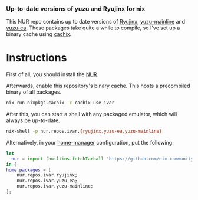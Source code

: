 ### Up-to-date versions of yuzu and Ryujinx for nix
This NUR repo contains up to date versions of [Ryujinx](https://github.com/ryujinx/ryujinx), [yuzu-mainline](https://github.com/yuzu-emu/yuzu-mainline) and [yuzu-ea](https://github.com/pineappleEA/pineapple-src).
These packages take quite a while to compile, so I've set up a binary cache using [cachix](https://app.cachix.org/).

# Instructions
First of all, you should install the [NUR](https://github.com/nix-community/NUR).

Afterwards, enable this repository's binary cache. This hosts a precompiled binary of all packages.
```bash
nix run nixpkgs.cachix -c cachix use ivar
```

After this, you can start a shell with any packaged emulator, which will always be up-to-date.
```bash
nix-shell -p nur.repos.ivar.{ryujinx,yuzu-ea,yuzu-mainline}
```

Alternatively, in your [home-manager](https://github.com/nix-community/home-manager) configuration, put the following:
```nix
let
  nur = import (builtins.fetchTarball "https://github.com/nix-community/NUR/archive/master.tar.gz") { inherit pkgs; };
in {
home.packages = [
	nur.repos.ivar.ryujinx;
	nur.repos.ivar.yuzu-ea;
	nur.repos.ivar.yuzu-mainline;
];
```
